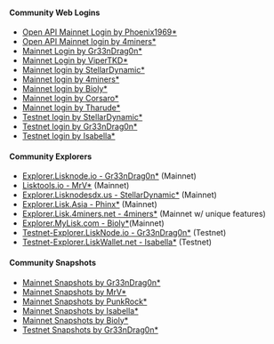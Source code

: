

<h4><b>Community Web Logins</b></h4>

<ul>
  
  <li><a href="https://lisk.liskwallet.io/">Open API Mainnet Login by Phoenix1969*</a>
  <li><a href="https://wallet.lisk.4miners.net">Open API Mainnet login by 4miners*</a></li>
  <li><a href="https://wallet.lisknode.io/">Mainnet Login by Gr33nDrag0n*</a></li>
  <li><a href="https://lisk-login.vipertkd.com/">Mainnet Login by ViperTKD*</a></li>
  <li><a href="https://login.lisknodesdx.us">Mainnet login by StellarDynamic*</a></li>
  <li><a href="https://wallet.lisk.4miners.net">Mainnet login by 4miners*</a></li>
  <li><a href="https://wallet.mylisk.com/">Mainnet login by Bioly*</a></li>
  <li><a href="https://liskworld.info">Mainnet login by Corsaro*</a></li>
  <li><a href="https://01.lskwallet.space/">Mainnet login by Tharude*</a></li>
  <li><a href="https://testexplorer.lisknodesdx.us/">Testnet login by StellarDynamic*</a></li>
  <li><a href="https://testnet-wallet.lisknode.io/">Testnet login by Gr33nDrag0n*</a></li>
  <li><a href="https://testnet.liskwallet.net/">Testnet login by Isabella*</a></li>
 
 </ul>

<h4><b>Community Explorers</b></h4>

<ul>
  
  <li><a href="https://explorer.lisknode.io/">Explorer.Lisknode.io - Gr33nDrag0n*</a> (Mainnet)</li>
  <li><a href="https://lisktools.io">Lisktools.io - MrV*</a> (Mainnet)</li>
  <li><a href="https://explorer.lisknodesdx.us">Explorer.Lisknodesdx.us - StellarDynamic*</a> (Mainnet)</li>
  <li><a href="https://explorer.lisk.asia">Explorer.Lisk.Asia - Phinx*</a> (Mainnet)</li>
  <li><a href="https://explorer.lisk.4miners.net">Explorer.Lisk.4miners.net - 4miners*</a> (Mainnet w/ unique features)</li>
  <li><a href="https://explorer.mylisk.com">Explorer.MyLisk.com - Bioly*</a>(Mainnet)</li>
  <li><a href="https://testnet-explorer.lisknode.io/">Testnet-Explorer.LiskNode.io - Gr33nDrag0n*</a> (Testnet)</li>
  <li><a href="https://testnet-explorer.liskwallet.net">Testnet-Explorer.LiskWallet.net - Isabella*</a> (Testnet)</li>

 </ul>

<h4><b>Community Snapshots</b></h4>

<ul>
  <li><a href="https://snapshot.lisknode.io/">Mainnet Snapshots by Gr33nDrag0n*</a></li>
  <li><a href="https://lisktools.io/backups/">Mainnet Snapshots by MrV*</a></li>
  <li><a href="https://snapshot.punkrock.me/">Mainnet Snapshots by PunkRock*</a></li>
  <li><a href="https://snapshot.liskwallet.net">Mainnet Snapshots by Isabella*</a></li>
  <li><a href="https://s.mylisk.com/">Mainnet Snapshots by Bioly*</a>
  <li><a href="https://testnet-snapshot.lisknode.io/">Testnet Snapshots by Gr33nDrag0n*</a></li>
</ul>
